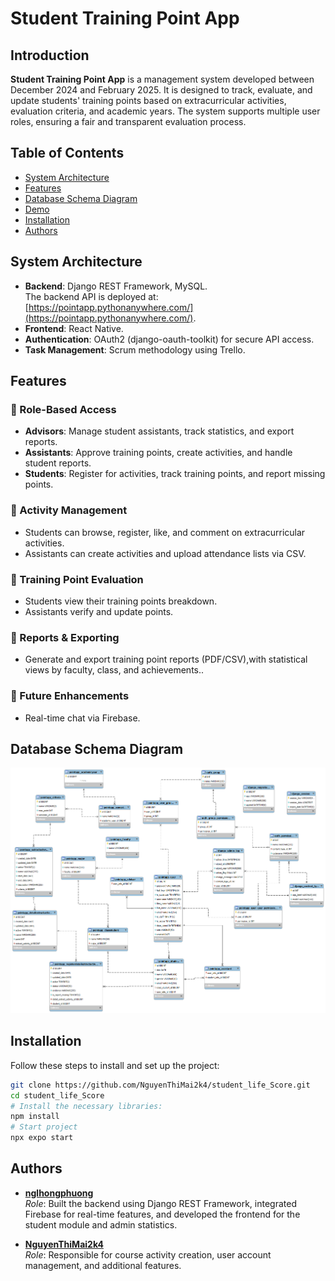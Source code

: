 # Student Training Point App

## Introduction  
**Student Training Point App** is a management system developed between December 2024 and February 2025. It is designed to track, evaluate, and update students' training points based on extracurricular activities, evaluation criteria, and academic years. The system supports multiple user roles, ensuring a fair and transparent evaluation process.  


## Table of Contents
- [System Architecture](#system-architecture)
- [Features](#features)
- [Database Schema Diagram](#database-schema-diagram)
- [Demo](#demo)
- [Installation](#️installation)
- [Authors](#authors)

## System Architecture  
- **Backend**: Django REST Framework, MySQL.  
  The backend API is deployed at: [https://pointapp.pythonanywhere.com/](https://pointapp.pythonanywhere.com/).  
- **Frontend**: React Native.  
- **Authentication**: OAuth2 (django-oauth-toolkit) for secure API access.  
- **Task Management**: Scrum methodology using Trello.


## Features  
### 🔹 Role-Based Access  
- **Advisors**: Manage student assistants, track statistics, and export reports.  
- **Assistants**: Approve training points, create activities, and handle student reports.  
- **Students**: Register for activities, track training points, and report missing points.  

### 🔹 Activity Management  
- Students can browse, register, like, and comment on extracurricular activities.  
- Assistants can create activities and upload attendance lists via CSV.  

### 🔹 Training Point Evaluation  
- Students view their training points breakdown.  
- Assistants verify and update points.  

### 🔹 Reports & Exporting  
- Generate and export training point reports (PDF/CSV),with statistical views by faculty, class, and achievements..  

### 🔹 Future Enhancements  
- Real-time chat via Firebase.

## Database Schema Diagram
<img src="./assets/database.png" ></img>

## Installation
Follow these steps to install and set up the project:

```bash
git clone https://github.com/NguyenThiMai2k4/student_life_Score.git
cd student_life_Score
# Install the necessary libraries:
npm install
# Start project
npx expo start
```

## Authors

- **[nglhongphuong](https://github.com/nglhongphuong)**  
  *Role*: Built the backend using Django REST Framework, integrated Firebase for real-time features, and developed the frontend for the student module and admin statistics.

- **[NguyenThiMai2k4](https://github.com/NguyenThiMai2k4)**  
  *Role*: Responsible for course activity creation, user account management, and additional features.
